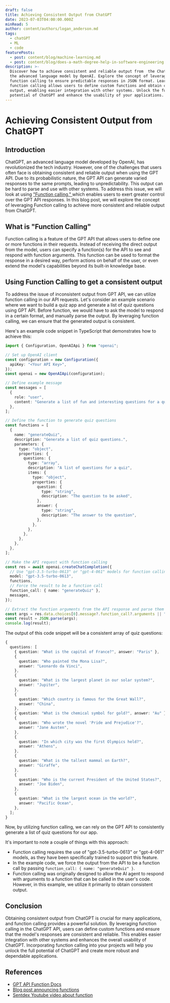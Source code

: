 ```yaml
---
draft: false
title: Achieving Consistent Output from ChatGPT
date: 2023-07-03T04:00:00.000Z
minRead: 5
author: content/authors/logan_anderson.md
tags:
  - chatGPT
  - ML
  - code
featurePosts:
  - post: content/blog/machine-learning.md
  - post: content/blog/does-a-math-degree-help-in-software-engineering.md
description: >-
  Discover how to achieve consistent and reliable output from  the ChatGPT API,
  the advanced language model by OpenAI. Explore the concept of leveraging
  function calling to ensure predictable responses in JSON format. Learn how
  function calling allows users to define custom functions and obtain consistent
  output, enabling easier integration with other systems. Unlock the full
  potential of ChatGPT and enhance the usability of your applications.
---
```


# Achieving Consistent Output from ChatGPT

## Introduction

ChatGPT, an advanced language model developed by OpenAI, has revolutionized the tech industry. However, one of the challenges that users often face is obtaining consistent and reliable output when using the GPT API. Due to its probabilistic nature, the GPT API can generate varied responses to the same prompts, leading to unpredictability. This output can be hard to parse and use with other systems. To address this issue, we will look at using ["Function calling," ](https://platform.openai.com/docs/guides/gpt/function-calling "Function Calling docs")which enables users to exert greater control over the GPT API responses. In this blog post, we will explore the concept of leveraging Function calling to achieve more consistent and reliable output from ChatGPT.

## What is "Function Calling"

Function calling is a feature of the GPT API that allows users to define one or more functions in their requests. Instead of receiving the direct output from the model, users can specify a function(s) for the API to see and respond with function arguments. This function can be used to format the response in a desired way, perform actions on behalf of the user, or even extend the model's capabilities beyond its built-in knowledge base.

## Using Function Calling to get a consistent output

To address the issue of inconsistent output from GPT API, we can utilize function calling in our API requests. Let's consider an example scenario where we want to build a quiz app and generate a list of quiz questions using GPT API. Before function, we would have to ask the model to respond in a certain format, and manually parse the output. By leveraging function calling, we can ensure that the generated output is consistent.

Here's an example code snippet in TypeScript that demonstrates how to achieve this:

```typescript
import { Configuration, OpenAIApi } from "openai";

// Set up OpenAI client
const configuration = new Configuration({
  apiKey: "<Your API Key>",
});
const openai = new OpenAIApi(configuration);

// Define example message
const messages = [
  {
    role: "user",
    content: "Generate a list of fun and interesting questions for a quiz",
  },
];

// Define the function to generate quiz questions
const functions = [
  {
    name: "generateQuiz",
    description: "Generate a list of quiz questions.",
    parameters: {
      type: "object",
      properties: {
        questions: {
          type: "array",
          description: "A list of questions for a quiz",
          items: {
            type: "object",
            properties: {
              question: {
                type: "string",
                description: "The question to be asked",
              },
              answer: {
                type: "string",
                description: "The answer to the question",
              },
            },
          },
        },
      },
    },
  },
];

// Make the API request with function calling
const res = await openai.createChatCompletion({
  // Use "gpt-3.5-turbo-0613" or "gpt-4-061" models for function calling
  model: "gpt-3.5-turbo-0613",
  functions,
  // Force the result to be a function call
  function_call: { name: "generateQuiz" },
  messages,
});

// Extract the function arguments from the API response and parse them
const args = res.data.choices[0].message?.function_call?.arguments || "";
const result = JSON.parse(args);
console.log(result);
```

The output of this code snippet will be a consistent array of quiz questions:

```typescript
{
  questions: [
    { question: "What is the capital of France?", answer: "Paris" },
    {
      question: "Who painted the Mona Lisa?",
      answer: "Leonardo da Vinci",
    },
    {
      question: "What is the largest planet in our solar system?",
      answer: "Jupiter",
    },
    {
      question: "Which country is famous for the Great Wall?",
      answer: "China",
    },
    { question: "What is the chemical symbol for gold?", answer: "Au" },
    {
      question: "Who wrote the novel 'Pride and Prejudice'?",
      answer: "Jane Austen",
    },
    {
      question: "In which city was the first Olympics held?",
      answer: "Athens",
    },
    {
      question: "What is the tallest mammal on Earth?",
      answer: "Giraffe",
    },
    {
      question: "Who is the current President of the United States?",
      answer: "Joe Biden",
    },
    {
      question: "What is the largest ocean in the world?",
      answer: "Pacific Ocean",
    },
  ];
}
```

Now, by utilizing function calling, we can rely on the GPT API to consistently generate a list of quiz questions for our app.

It's important to note a couple of things with this approach:

* Function calling requires the use of "gpt-3.5-turbo-0613" or "gpt-4-061" models, as they have been specifically trained to support this feature.
* In the example code, we force the output from the API to be a function call by passing `function_call: { name: "generateQuiz" }`.
* Function calling was originally designed to allow the AI agent to respond with arguments to a function that can be called in the user's code. However, in this example, we utilize it primarily to obtain consistent output.

## Conclusion

Obtaining consistent output from ChatGPT is crucial for many applications, and function calling provides a powerful solution. By leveraging function calling in the ChatGPT API, users can define custom functions and ensure that the model's responses are consistent and reliable. This enables easier integration with other systems and enhances the overall usability of ChatGPT. Incorporating function calling into your projects will help you unlock the full potential of ChatGPT and create more robust and dependable applications.

## References

* [GPT API Function Docs](https://platform.openai.com/docs/guides/gpt/function-calling)
* [Blog post announcing functions](https://openai.com/blog/function-calling-and-other-api-updates)
* [Sentdex Youtube video about function](https://www.youtube.com/watch?v=0lOSvOoF2to\&t=851s)
